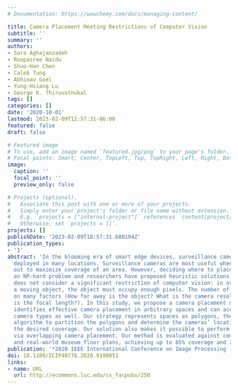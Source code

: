 ```yaml
---
# Documentation: https://wowchemy.com/docs/managing-content/

title: Camera Placement Meeting Restrictions of Computer Vision
subtitle: ''
summary: ''
authors:
- Sara Aghajanzadeh
- Roopasree Naidu
- Shuo-Han Chen
- Caleb Tung
- Abhinav Goel
- Yung-Hsiang Lu
- George K. Thiruvathukal
tags: []
categories: []
date: '2020-10-01'
lastmod: 2023-02-09T12:57:31-06:00
featured: false
draft: false

# Featured image
# To use, add an image named `featured.jpg/png` to your page's folder.
# Focal points: Smart, Center, TopLeft, Top, TopRight, Left, Right, BottomLeft, Bottom, BottomRight.
image:
  caption: ''
  focal_point: ''
  preview_only: false

# Projects (optional).
#   Associate this post with one or more of your projects.
#   Simply enter your project's folder or file name without extension.
#   E.g. `projects = ["internal-project"]` references `content/project/deep-learning/index.md`.
#   Otherwise, set `projects = []`.
projects: []
publishDate: '2023-02-09T18:57:31.680194Z'
publication_types:
- '1'
abstract: 'In the blooming era of smart edge devices, surveillance cameras have been
  deployed in many locations. Surveillance cameras are most useful when they are spaced
  out to maximize coverage of an area. However, deciding where to place cameras is
  an NP-hard problem and researchers have proposed heuristic solutions. Existing work
  does not consider a significant restriction of computer vision: in order to track
  a moving object, the object must occupy enough pixels. The number of pixels depends
  on many factors (How far away is the object? What is the camera resolution? What
  is the focal length?). In this study, we propose a camera placement method that
  identifies effective camera placement in arbitrary spaces and can account for different
  camera types as well. Our strategy represents spaces as polygons, then uses a greedy
  algorithm to partition the polygons and determine the cameras’ locations to provide
  the desired coverage. Our solution also makes it possible to perform object tracking
  via overlapping camera placement. Our method is evaluated against complex shapes
  and real-world museum floor plans, achieving up to 85% coverage and 25% overlap.'
publication: '*2020 IEEE International Conference on Image Processing (ICIP)*'
doi: 10.1109/ICIP40778.2020.9190851
links:
- name: URL
  url: http://ecommons.luc.edu/cs_facpubs/250
---
```

